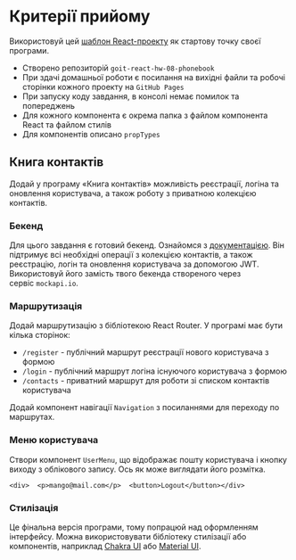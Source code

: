 # Критерії прийому

Використовуй цей [шаблон React-проекту](https://github.com/goitacademy/react-homework-template#readme) як стартову точку своєї програми.

-   Створено репозиторій `goit-react-hw-08-phonebook`
-   При здачі домашньої роботи є посилання на вихідні файли та робочі сторінки кожного проекту на `GitHub Pages`
-   При запуску коду завдання, в консолі немає помилок та попереджень
-   Для кожного компонента є окрема папка з файлом компонента React та файлом стилів
-   Для компонентів описано `propTypes`

## Книга контактів[​](https://textbook.edu.goit.global/lms-react-homework/v1/uk/docs/hw-08/#%D0%BA%D0%BD%D0%B8%D0%B3%D0%B0-%D0%BA%D0%BE%D0%BD%D1%82%D0%B0%D0%BA%D1%82%D1%96%D0%B2 "Пряме посилання на цей заголовок")

Додай у програму «Книга контактів» можливість реєстрації, логіна та оновлення користувача, а також роботу з приватною колекцією контактів.

### Бекенд[​](https://textbook.edu.goit.global/lms-react-homework/v1/uk/docs/hw-08/#%D0%B1%D0%B5%D0%BA%D0%B5%D0%BD%D0%B4 "Пряме посилання на цей заголовок")

Для цього завдання є готовий бекенд. Ознайомся з [документацією](https://connections-api.herokuapp.com/docs/). Він підтримує всі необхідні операції з колекцією контактів, а також реєстрацію, логін та оновлення користувача за допомогою JWT. Використовуй його замість твого бекенда створеного через сервіс `mockapi.io`.

### Маршрутизація[​](https://textbook.edu.goit.global/lms-react-homework/v1/uk/docs/hw-08/#%D0%BC%D0%B0%D1%80%D1%88%D1%80%D1%83%D1%82%D0%B8%D0%B7%D0%B0%D1%86%D1%96%D1%8F "Пряме посилання на цей заголовок")

Додай маршрутизацію з бібліотекою React Router. У програмі має бути кілька сторінок:

-   `/register` - публічний маршрут реєстрації нового користувача з формою
-   `/login` - публічний маршрут логіна існуючого користувача з формою
-   `/contacts` - приватний маршрут для роботи зі списком контактів користувача

Додай компонент навігації `Navigation` з посиланнями для переходу по маршрутах.

### Меню користувача[​](https://textbook.edu.goit.global/lms-react-homework/v1/uk/docs/hw-08/#%D0%BC%D0%B5%D0%BD%D1%8E-%D0%BA%D0%BE%D1%80%D0%B8%D1%81%D1%82%D1%83%D0%B2%D0%B0%D1%87%D0%B0 "Пряме посилання на цей заголовок")

Створи компонент `UserMenu`, що відображає пошту користувача і кнопку виходу з облікового запису. Ось як може виглядати його розмітка.

```
<div>  <p>mango@mail.com</p>  <button>Logout</button></div>
```

### Стилізація[​](https://textbook.edu.goit.global/lms-react-homework/v1/uk/docs/hw-08/#%D1%81%D1%82%D0%B8%D0%BB%D1%96%D0%B7%D0%B0%D1%86%D1%96%D1%8F "Пряме посилання на цей заголовок")

Це фінальна версія програми, тому попрацюй над оформленням інтерфейсу. Можна використовувати бібліотеку стилізації або компонентів, наприклад [Chakra UI](https://chakra-ui.com/) або [Material UI](https://mui.com/).